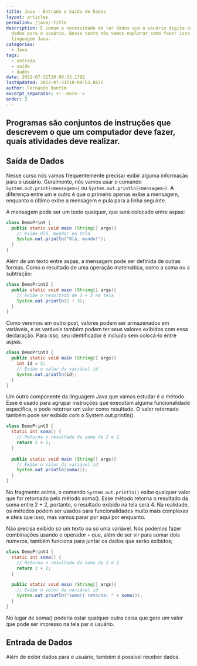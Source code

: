 ```yaml
---
title: Java - Entrada e Saída de Dados
layout: articles
permalink: /java/:title
description: É comum a necessidade de ler dados que o usuário digita ou mostrar
  dados para o usuário. Nesse texto nós vamos explorar como fazer isso usando a
  linguagem Java.
categories:
  - Java
tags:
  - entrada
  - saida
  - dados
date: 2022-07-31T10:09:53.179Z
lastUpdated: 2022-07-31T10:09:53.887Z
author: Fernando Bonfim
excerpt_separator: <!--more-->
order: 3
---
```





## Programas são conjuntos de instruções que descrevem o que um computador deve fazer, quais atividades deve realizar. 

## Saída de Dados

Nesse curso nós vamos frequentemente precisar exibir alguma informação para o usuário. Geralmente, nós vamos usar o comando `System.out.print(<mensagem>)` ou `System.out.println(<mensagem>)`.  A diferença entre um e outro é que o primeiro apenas exibe a mensagem, enquanto o último exibe a mensagem e pula para a linha seguinte.

A mensagem pode ser um texto qualquer, que será colocado entre aspas:

```java
class DemoPrint {
  public static void main (String[] args){
    // Exibe Olá, mundo! na tela
    System.out.println("Olá, mundo!");
  }
}
```

Além de um texto entre aspas, a mensagem pode ser definida de outras formas. Como o resultado de uma operação matemática, como a soma ou a subtração:

```java
class DemoPrint2 {
  public static void main (String[] args){
    // Exibe o resultado de 2 + 3 na tela
    System.out.println(2 + 3);
  }
}
```

 Como veremos em outro post, valores podem ser armazenados em variáveis, e as varáveis também podem ter seus valores exibidos com essa declaração. Para isso, seu identificador é incluído sem colocá-lo entre aspas.

```java
class DemoPrint3 {
  public static void main (String[] args){
    int id = 3;
    // Exibe o valor da variável id
    System.out.println(id);
  }
}
```

Um outro componente da linguagem Java que vamos estudar é o método. Esse é usado para agrupar instruções que executam alguma funcionalidade especifica, e pode retornar um valor como resultado. O valor retornado também pode ser exibido com o System.out.println().

```java
class DemoPrint3 {
  static int soma() {
    // Retorna o resultado da soma de 2 e 2.
    return 2 + 2;
  }
  
  public static void main (String[] args){
    // Exibe o valor da variável id
    System.out.println(soma());
  }
}
```

No fragmento acima, o comando `System.out.println()` exibe qualquer valor que for retornado pelo método soma(). Esse método retorna o resultado da soma entre 2 + 2, portanto, o resultado exibido na tela será 4. Na realidade, os métodos podem ser usados para funcionalidades muito mais complexas e úteis que isso, mas vamos parar por aqui por enquanto.

Não precisa exibido só um texto ou só uma variável.  Nós podemos fazer combinações usando o operador `+`  que,  além de ser vir para somar dois números, também funciona para juntar os dados que serão exibidos;

```java
class DemoPrint4 {
  static int soma() {
    // Retorna o resultado da soma de 2 e 2.
    return 2 + 2;
  }
  
  public static void main (String[] args){
    // Exibe o valor da variável id
    System.out.println("soma() retorna: " + soma());
  }
}
```

No lugar de soma() poderia estar qualquer outra coisa que gere um valor que pode ser impresso na tela par o usuário.

## Entrada de Dados

Além de exibir dados para o usuário, também é possível receber dados.